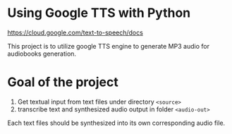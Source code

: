 # Using Google TTS with Python
https://cloud.google.com/text-to-speech/docs

This project is to utilize google TTS engine to generate MP3 audio for audiobooks generation. 

# Goal of the project
1. Get textual input from text files under directory `<source>` 
2. transcribe text and synthesized audio output in folder `<audio-out>`

Each text files should be synthesized into its own corresponding audio file. 

